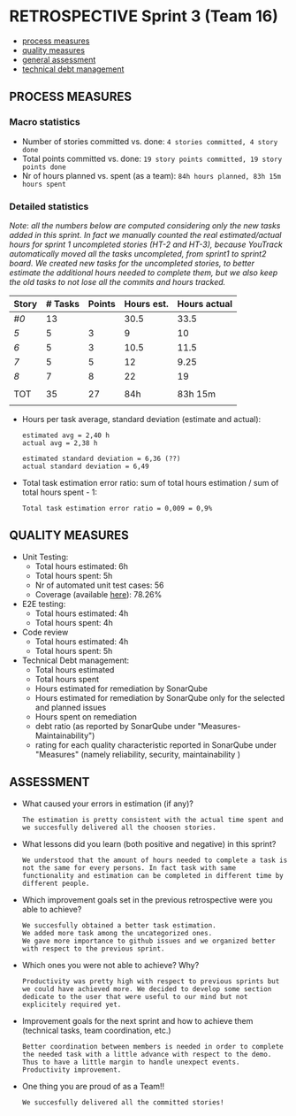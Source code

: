 RETROSPECTIVE Sprint 3 (Team 16)
=====================================


- [process measures](#process-measures)
- [quality measures](#quality-measures)
- [general assessment](#assessment)
- [technical debt management](#technical-debt-management)

## PROCESS MEASURES 

### Macro statistics

- Number of stories committed vs. done: `4 stories committed, 4 story done`
- Total points committed vs. done: `19 story points committed, 19 story points done`
- Nr of hours planned vs. spent (as a team): `84h hours planned, 83h 15m hours spent`

### Detailed statistics

_Note_: _all the numbers below are computed considering only the new tasks added in this sprint.
In fact we manually counted the real estimated/actual hours for sprint 1 uncompleted stories (HT-2 and HT-3), because YouTrack automatically moved all the tasks uncompleted, from sprint1 to sprint2 board. 
We created new tasks for the uncompleted stories, to better estimate the additional hours needed to complete them, but we also keep the old tasks to not lose all the commits and hours tracked._


| Story  | # Tasks       | Points | Hours est. | Hours actual |
|--------|---------------|--------|------------|--------------|
| _#0_   |   13          |        |     30.5   |     33.5     |
| _5_    |   5           |   3    |     9      |     10       |
| _6_    |   5           |   3    |     10.5   |     11.5     |
| _7_    |   5           |   5    |     12     |     9.25     |       
| _8_    |   7           |   8    |     22     |     19       |       
||
| TOT    |   35          |   27   |     84h    |   83h 15m    |
||

- Hours per task average, standard deviation (estimate and actual):

      estimated avg = 2,40 h
      actual avg = 2,38 h
      
      estimated standard deviation = 6,36 (??) 
      actual standard deviation = 6,49 

- Total task estimation error ratio: sum of total hours estimation / sum of total hours spent - 1:

      Total task estimation error ratio = 0,009 = 0,9%


## QUALITY MEASURES 

- Unit Testing:
  - Total hours estimated: 6h
  - Total hours spent: 5h
  - Nr of automated unit test cases: 56
  - Coverage (available [here](./../server/test_results/3_sprint_unitTestResult.txt)): 78.26%
- E2E testing:
  - Total hours estimated: 4h
  - Total hours spent: 4h 
- Code review
  - Total hours estimated: 4h
  - Total hours spent: 5h
- Technical Debt management:
  - Total hours estimated 
  - Total hours spent
  - Hours estimated for remediation by SonarQube
  - Hours estimated for remediation by SonarQube only for the selected and planned issues 
  - Hours spent on remediation 
  - debt ratio (as reported by SonarQube under "Measures-Maintainability")
  - rating for each quality characteristic reported in SonarQube under "Measures" (namely reliability, security, maintainability )
  


## ASSESSMENT

- What caused your errors in estimation (if any)?

      The estimation is pretty consistent with the actual time spent and we succesfully delivered all the choosen stories. 

- What lessons did you learn (both positive and negative) in this sprint?

      We understood that the amount of hours needed to complete a task is not the same for every persons. In fact task with same functionality and estimation can be completed in different time by different people. 

- Which improvement goals set in the previous retrospective were you able to achieve?

      We succesfully obtained a better task estimation. 
      We added more task among the uncategorized ones. 
      We gave more importance to github issues and we organized better with respect to the previous sprint. 
  
- Which ones you were not able to achieve? Why?

      Productivity was pretty high with respect to previous sprints but we could have achieved more. We decided to develop some section dedicate to the user that were useful to our mind but not explicitely required yet.  

- Improvement goals for the next sprint and how to achieve them (technical tasks, team coordination, etc.)

      Better coordination between members is needed in order to complete the needed task with a little advance with respect to the demo. Thus to have a little margin to handle unexpect events.   
      Productivity improvement. 

- One thing you are proud of as a Team!!

      We succesfully delivered all the committed stories!
